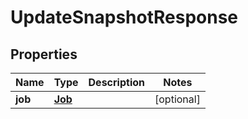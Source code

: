 

# UpdateSnapshotResponse


## Properties

Name | Type | Description | Notes
------------ | ------------- | ------------- | -------------
**job** | [**Job**](Job.md) |  |  [optional]



